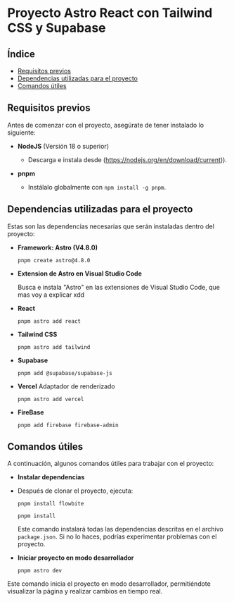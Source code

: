 # Proyecto Astro React con Tailwind CSS y Supabase

## Índice

- [Requisitos previos](#requisitos-previos)
- [Dependencias utilizadas para el proyecto](#dependencias-utilizadas-para-el-proyecto)
- [Comandos útiles](#comandos-útiles)

## Requisitos previos

Antes de comenzar con el proyecto, asegúrate de tener instalado lo siguiente:

- **NodeJS** (Versión 18 o superior)
  - Descarga e instala desde (https://nodejs.org/en/download/current)).

- **pnpm**
  - Instálalo globalmente con `npm install -g pnpm`.

## Dependencias utilizadas para el proyecto

Estas son las dependencias necesarias que serán instaladas dentro del proyecto:

- **Framework: Astro (V4.8.0)**

  `pnpm create astro@4.8.0`

- **Extension de Astro en Visual Studio Code**
  
  Busca e instala "Astro" en las extensiones de Visual Studio Code, que mas voy a explicar xdd

- **React**

  `pnpm astro add react`

- **Tailwind CSS**
  
  `pnpm astro add tailwind`

- **Supabase**

  `pnpm add @supabase/supabase-js`

- **Vercel** Adaptador de renderizado
  
  `pnpm astro add vercel`

- **FireBase**

  `pnpm add firebase firebase-admin`

## Comandos útiles

A continuación, algunos comandos útiles para trabajar con el proyecto:

- **Instalar dependencias**
- Después de clonar el proyecto, ejecuta:
  ```
  pnpm install flowbite

  pnpm install
  ```
  Este comando instalará todas las dependencias descritas en el archivo `package.json`. Si no lo haces, podrías experimentar problemas con el proyecto.

- **Iniciar proyecto en modo desarrollador**
  ```
  pnpm astro dev
  ```
Este comando inicia el proyecto en modo desarrollador, permitiéndote visualizar la página y realizar cambios en tiempo real.
